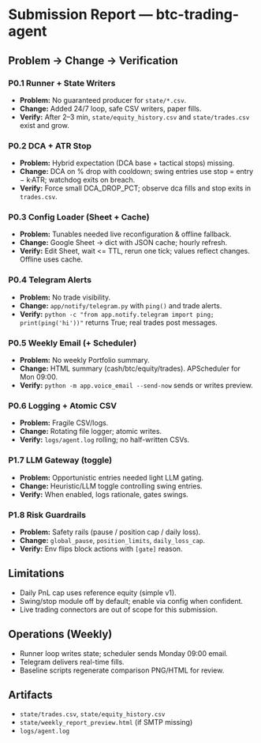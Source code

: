 ﻿# Submission Report — btc-trading-agent

## Problem → Change → Verification

### P0.1 Runner + State Writers
- **Problem:** No guaranteed producer for `state/*.csv`.
- **Change:** Added 24/7 loop, safe CSV writers, paper fills.
- **Verify:** After 2–3 min, `state/equity_history.csv` and `state/trades.csv` exist and grow.

### P0.2 DCA + ATR Stop
- **Problem:** Hybrid expectation (DCA base + tactical stops) missing.
- **Change:** DCA on % drop with cooldown; swing entries use stop = entry − k·ATR; watchdog exits on breach.
- **Verify:** Force small DCA_DROP_PCT; observe dca fills and stop exits in `trades.csv`.

### P0.3 Config Loader (Sheet + Cache)
- **Problem:** Tunables needed live reconfiguration & offline fallback.
- **Change:** Google Sheet → dict with JSON cache; hourly refresh.
- **Verify:** Edit Sheet, wait <= TTL, rerun one tick; values reflect changes. Offline uses cache.

### P0.4 Telegram Alerts
- **Problem:** No trade visibility.
- **Change:** `app/notify/telegram.py` with `ping()` and trade alerts.
- **Verify:** `python -c "from app.notify.telegram import ping; print(ping('hi'))"` returns True; real trades post messages.

### P0.5 Weekly Email (+ Scheduler)
- **Problem:** No weekly Portfolio summary.
- **Change:** HTML summary (cash/btc/equity/trades). APScheduler for Mon 09:00.
- **Verify:** `python -m app.voice_email --send-now` sends or writes preview.

### P0.6 Logging + Atomic CSV
- **Problem:** Fragile CSV/logs.
- **Change:** Rotating file logger; atomic writes.
- **Verify:** `logs/agent.log` rolling; no half-written CSVs.

### P1.7 LLM Gateway (toggle)
- **Problem:** Opportunistic entries needed light LLM gating.
- **Change:** Heuristic/LLM toggle controlling swing entries.
- **Verify:** When enabled, logs rationale, gates swings.

### P1.8 Risk Guardrails
- **Problem:** Safety rails (pause / position cap / daily loss).
- **Change:** `global_pause`, `position_limits`, `daily_loss_cap`.
- **Verify:** Env flips block actions with `[gate]` reason.

## Limitations
- Daily PnL cap uses reference equity (simple v1).
- Swing/stop module off by default; enable via config when confident.
- Live trading connectors are out of scope for this submission.

## Operations (Weekly)
- Runner loop writes state; scheduler sends Monday 09:00 email.
- Telegram delivers real-time fills.
- Baseline scripts regenerate comparison PNG/HTML for review.

## Artifacts
- `state/trades.csv`, `state/equity_history.csv`
- `state/weekly_report_preview.html` (if SMTP missing)
- `logs/agent.log`

